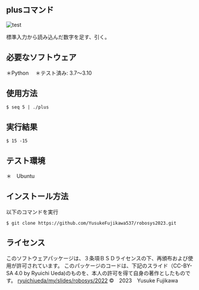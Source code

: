## plusコマンド
![test](https://github.com/YusukeFujikawa537/robosys2023/actions/workflows/test.yml/badge.svg)

標準入力から読み込んだ数字を足す、引く。

## 必要なソフトウェア
＊Python
　＊テスト済み: 3.7～3.10

## 使用方法
```
$ seq 5 | ./plus
```
## 実行結果
```
$ 15 -15
```
## テスト環境
＊　Ubuntu

## インストール方法
以下のコマンドを実行
```
$ git clone https://github.com/YusukeFujikawa537/robosys2023.git
```

## ライセンス

このソフトウェアパッケージは、３条項ＢＳＤライセンスの下、再頒布および使用が許可されています。
このパッケージのコードは、下記のスライド（CC-BY-SA 4.0 by Ryuichi Ueda)のものを、本人の許可を得て自身の著作としたものです。
[ryuichiueda/my/slides/robosys/2022](https://github.com/ryuichiueda/my_slides/tree/master/robosys2022)
©　2023　Yusuke Fujikawa

